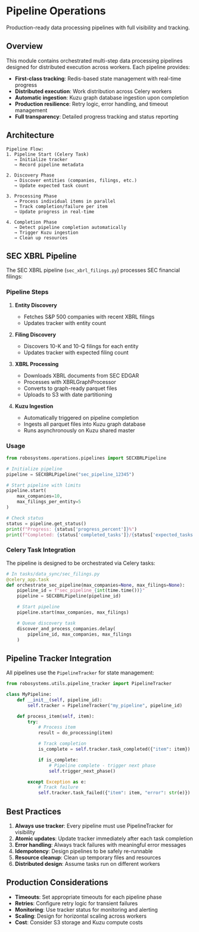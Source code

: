 # Pipeline Operations

Production-ready data processing pipelines with full visibility and tracking.

## Overview

This module contains orchestrated multi-step data processing pipelines designed for distributed execution across workers. Each pipeline provides:

- **First-class tracking**: Redis-based state management with real-time progress
- **Distributed execution**: Work distribution across Celery workers
- **Automatic ingestion**: Kuzu graph database ingestion upon completion
- **Production resilience**: Retry logic, error handling, and timeout management
- **Full transparency**: Detailed progress tracking and status reporting

## Architecture

```
Pipeline Flow:
1. Pipeline Start (Celery Task)
   → Initialize tracker
   → Record pipeline metadata

2. Discovery Phase
   → Discover entities (companies, filings, etc.)
   → Update expected task count

3. Processing Phase
   → Process individual items in parallel
   → Track completion/failure per item
   → Update progress in real-time

4. Completion Phase
   → Detect pipeline completion automatically
   → Trigger Kuzu ingestion
   → Clean up resources
```

## SEC XBRL Pipeline

The SEC XBRL pipeline (`sec_xbrl_filings.py`) processes SEC financial filings:

### Pipeline Steps

1. **Entity Discovery**

   - Fetches S&P 500 companies with recent XBRL filings
   - Updates tracker with entity count

2. **Filing Discovery**

   - Discovers 10-K and 10-Q filings for each entity
   - Updates tracker with expected filing count

3. **XBRL Processing**

   - Downloads XBRL documents from SEC EDGAR
   - Processes with XBRLGraphProcessor
   - Converts to graph-ready parquet files
   - Uploads to S3 with date partitioning

4. **Kuzu Ingestion**
   - Automatically triggered on pipeline completion
   - Ingests all parquet files into Kuzu graph database
   - Runs asynchronously on Kuzu shared master

### Usage

```python
from robosystems.operations.pipelines import SECXBRLPipeline

# Initialize pipeline
pipeline = SECXBRLPipeline("sec_pipeline_12345")

# Start pipeline with limits
pipeline.start(
    max_companies=10,
    max_filings_per_entity=5
)

# Check status
status = pipeline.get_status()
print(f"Progress: {status['progress_percent']}%")
print(f"Completed: {status['completed_tasks']}/{status['expected_tasks']}")
```

### Celery Task Integration

The pipeline is designed to be orchestrated via Celery tasks:

```python
# In tasks/data_sync/sec_filings.py
@celery_app.task
def orchestrate_sec_pipeline(max_companies=None, max_filings=None):
    pipeline_id = f"sec_pipeline_{int(time.time())}"
    pipeline = SECXBRLPipeline(pipeline_id)

    # Start pipeline
    pipeline.start(max_companies, max_filings)

    # Queue discovery task
    discover_and_process_companies.delay(
        pipeline_id, max_companies, max_filings
    )
```

## Pipeline Tracker Integration

All pipelines use the `PipelineTracker` for state management:

```python
from robosystems.utils.pipeline_tracker import PipelineTracker

class MyPipeline:
    def __init__(self, pipeline_id):
        self.tracker = PipelineTracker("my_pipeline", pipeline_id)

    def process_item(self, item):
        try:
            # Process item
            result = do_processing(item)

            # Track completion
            is_complete = self.tracker.task_completed({"item": item})

            if is_complete:
                # Pipeline complete - trigger next phase
                self.trigger_next_phase()

        except Exception as e:
            # Track failure
            self.tracker.task_failed({"item": item, "error": str(e)})
```

## Best Practices

1. **Always use tracker**: Every pipeline must use PipelineTracker for visibility
2. **Atomic updates**: Update tracker immediately after each task completion
3. **Error handling**: Always track failures with meaningful error messages
4. **Idempotency**: Design pipelines to be safely re-runnable
5. **Resource cleanup**: Clean up temporary files and resources
6. **Distributed design**: Assume tasks run on different workers

## Production Considerations

- **Timeouts**: Set appropriate timeouts for each pipeline phase
- **Retries**: Configure retry logic for transient failures
- **Monitoring**: Use tracker status for monitoring and alerting
- **Scaling**: Design for horizontal scaling across workers
- **Cost**: Consider S3 storage and Kuzu compute costs
